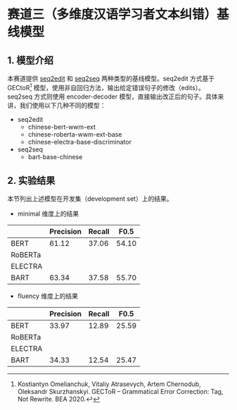 # 赛道三（多维度汉语学习者文本纠错）基线模型

## 1. 模型介绍

本赛道提供 [seq2edit](seq2edit) 和 [seq2seq](seq2seq) 两种类型的基线模型。seq2edit 方式基于 GECtoR[^1] 模型，使用非自回归方法，输出给定错误句子的修改（edits）。seq2seq 方式则使用 encoder-decoder 模型，直接输出改正后的句子。具体来讲，我们使用以下几种不同的模型：

- seq2edit
  - chinese-bert-wwm-ext
  - chinese-roberta-wwm-ext-base
  - chinese-electra-base-discriminator
- seq2seq
  - bart-base-chinese



## 2. 实验结果

本节列出上述模型在开发集（development set）上的结果。

-  minimal 维度上的结果

|         | Precision | Recall | F0.5  |
| ------- | --------- | ------ | ----- |
| BERT    | 61.12     | 37.06  | 54.10 |
| RoBERTa |           |        |       |
| ELECTRA |           |        |       |
| BART    | 63.34     | 37.58  | 55.70 |

- fluency 维度上的结果

|         | Precision | Recall | F0.5  |
| ------- | --------- | ------ | ----- |
| BERT    | 33.97     | 12.89  | 25.59 |
| RoBERTa |           |        |       |
| ELECTRA |           |        |       |
| BART    | 34.33     | 12.54  | 25.47 |



[^1]:Kostiantyn Omelianchuk, Vitaliy Atrasevych, Artem Chernodub, Oleksandr Skurzhanskyi.  GECToR – Grammatical Error Correction: Tag, Not Rewrite. BEA 2020.↩
